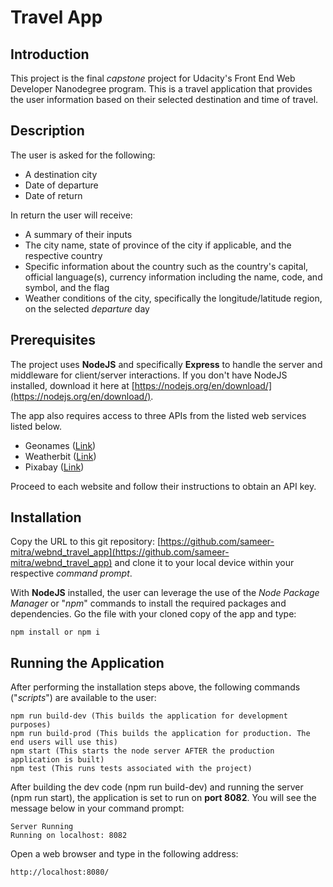 # Travel App

## Introduction

This project is the final *capstone* project for Udacity's Front End Web Developer Nanodegree program. This is a travel application that provides the user information based on their selected destination and time of travel.

## Description

The user is asked for the following:

* A destination city 
* Date of departure 
* Date of return

In return the user will receive:

* A summary of their inputs
* The city name, state of province of the city if applicable, and the respective country
* Specific information about the country such as the country's capital, official language(s), currency information including the name, code, and symbol, and the flag
* Weather conditions of the city, specifically the longitude/latitude region, on the selected *departure* day

## Prerequisites

The project uses **NodeJS** and specifically **Express** to handle the server and middleware for client/server interactions. If you don't have NodeJS installed, download it here at [https://nodejs.org/en/download/](https://nodejs.org/en/download/).

The app also requires access to three APIs from the listed web services listed below. 

* Geonames ([Link](http://www.geonames.org))
* Weatherbit ([Link](https://www.weatherbit.io))
* Pixabay ([Link](https://pixabay.com))

Proceed to each website and follow their instructions to obtain an API key.  

## Installation

Copy the URL to this git repository: [https://github.com/sameer-mitra/webnd_travel_app](https://github.com/sameer-mitra/webnd_travel_app) and clone it to your local device within your respective *command prompt*.

With **NodeJS** installed, the user can leverage the use of the *Node Package Manager* or "*npm*" commands to install the required packages and dependencies. Go the file with your cloned copy of the app and type:

```
npm install or npm i
```

## Running the Application

After performing the installation steps above, the following commands ("*scripts*") are available to the user:

```
npm run build-dev (This builds the application for development purposes)
npm run build-prod (This builds the application for production. The end users will use this)
npm start (This starts the node server AFTER the production application is built)
npm test (This runs tests associated with the project)
```

After building the dev code (npm run build-dev) and running the server (npm run start), the application is set to run on **port 8082**. You will see the message below in your command prompt:

```
Server Running
Running on localhost: 8082
```

Open a web browser and type in the following address:

```
http://localhost:8080/
```
